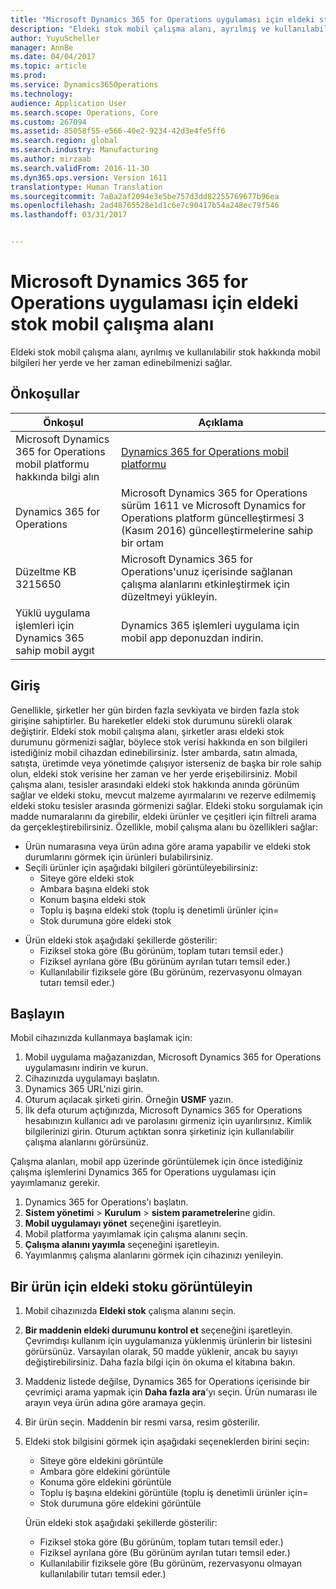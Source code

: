 ```yaml
---
title: "Microsoft Dynamics 365 for Operations uygulaması için eldeki stok mobil çalışma alanı"
description: "Eldeki stok mobil çalışma alanı, ayrılmış ve kullanılabilir stok hakkında mobil bilgileri her yerde ve her zaman edinebilmenizi sağlar."
author: YuyuScheller
manager: AnnBe
ms.date: 04/04/2017
ms.topic: article
ms.prod: 
ms.service: Dynamics365Operations
ms.technology: 
audience: Application User
ms.search.scope: Operations, Core
ms.custom: 267094
ms.assetid: 85058f55-e566-40e2-9234-42d3e4fe5ff6
ms.search.region: global
ms.search.industry: Manufacturing
ms.author: mirzaab
ms.search.validFrom: 2016-11-30
ms.dyn365.ops.version: Version 1611
translationtype: Human Translation
ms.sourcegitcommit: 7a0a2af2094e3e5be757d3dd82255769677b96ea
ms.openlocfilehash: 2ad48765528e1d1c6e7c90417b54a248ec79f546
ms.lasthandoff: 03/31/2017


---
```


# <a name="inventory-on-hand-mobile-workspace-for-microsoft-dynamics-365-for-operations-app"></a>Microsoft Dynamics 365 for Operations uygulaması için eldeki stok mobil çalışma alanı

Eldeki stok mobil çalışma alanı, ayrılmış ve kullanılabilir stok hakkında mobil bilgileri her yerde ve her zaman edinebilmenizi sağlar. 

<a name="prerequisites"></a>Önkoşullar
-------------

| Önkoşul                                                         | Açıklama                                                                                                                                        |
|----------------------------------------------------------------------|----------------------------------------------------------------------------------------------------------------------------------------------------|
| Microsoft Dynamics 365 for Operations mobil platformu hakkında bilgi alın | [Dynamics 365 for Operations mobil platformu](/dynamics365/operations/dev-itpro/mobile-apps/mobile-platform)                                   |
| Dynamics 365 for Operations                                          | Microsoft Dynamics 365 for Operations sürüm 1611 ve Microsoft Dynamics for Operations platform güncelleştirmesi 3 (Kasım 2016) güncelleştirmelerine sahip bir ortam |
| Düzeltme KB 3215650                                                    | Microsoft Dynamics 365 for Operations'unuz içerisinde sağlanan çalışma alanlarını etkinleştirmek için düzeltmeyi yükleyin.                                       |
| Yüklü uygulama işlemleri için Dynamics 365 sahip mobil aygıt | Dynamics 365 işlemleri uygulama için mobil app deponuzdan indirin.                                                                           |

## <a name="introduction"></a>Giriş
Genellikle, şirketler her gün birden fazla sevkiyata ve birden fazla stok girişine sahiptirler. Bu hareketler eldeki stok durumunu sürekli olarak değiştirir. Eldeki stok mobil çalışma alanı, şirketler arası eldeki stok durumunu görmenizi sağlar, böylece stok verisi hakkında en son bilgileri istediğiniz mobil cihazdan edinebilirsiniz. İster ambarda, satın almada, satışta, üretimde veya yönetimde çalışıyor isterseniz de başka bir role sahip olun, eldeki stok verisine her zaman ve her yerde erişebilirsiniz. Mobil çalışma alanı, tesisler arasındaki eldeki stok hakkında anında görünüm sağlar ve eldeki stoku, mevcut malzeme ayırmalarını ve rezerve edilmemiş eldeki stoku tesisler arasında görmenizi sağlar. Eldeki stoku sorgulamak için madde numaralarını da girebilir, eldeki ürünler ve çeşitleri için filtreli arama da gerçekleştirebilirsiniz. Özellikle, mobil çalışma alanı bu özellikleri sağlar:

-   Ürün numarasına veya ürün adına göre arama yapabilir ve eldeki stok durumlarını görmek için ürünleri bulabilirsiniz.
-   Seçili ürünler için aşağıdaki bilgileri görüntüleyebilirsiniz:
    -   Siteye göre eldeki stok
    -   Ambara başına eldeki stok
    -   Konum başına eldeki stok
    -   Toplu iş başına eldeki stok (toplu iş denetimli ürünler için=
    -   Stok durumuna göre eldeki stok

<!-- -->

-   Ürün eldeki stok aşağıdaki şekillerde gösterilir:
    -   Fiziksel stoka göre (Bu görünüm, toplam tutarı temsil eder.)
    -   Fiziksel ayrılana göre (Bu görünüm ayrılan tutarı temsil eder.)
    -   Kullanılabilir fiziksele göre (Bu görünüm, rezervasyonu olmayan tutarı temsil eder.)

## <a name="get-started"></a>Başlayın
Mobil cihazınızda kullanmaya başlamak için:

1.  Mobil uygulama mağazanızdan, Microsoft Dynamics 365 for Operations uygulamasını indirin ve kurun.
2.  Cihazınızda uygulamayı başlatın.
3.  Dynamics 365 URL'nizi girin.
4.  Oturum açılacak şirketi girin. Örneğin **USMF** yazın.
5.  İlk defa oturum açtığınızda, Microsoft Dynamics 365 for Operations hesabınızın kullanıcı adı ve parolasını girmeniz için uyarılırsınız. Kimlik bilgilerinizi girin. Oturum açtıktan sonra şirketiniz için kullanılabilir çalışma alanlarını görürsünüz.

Çalışma alanları, mobil app üzerinde görüntülemek için önce istediğiniz çalışma işlemlerini Dynamics 365 for Operations uygulaması için yayımlamanız gerekir.

1.  Dynamics 365 for Operations'ı başlatın.
2.  **Sistem yönetimi** &gt; **Kurulum** &gt; **sistem parametreleri**ne gidin.
3.  **Mobil uygulamayı yönet** seçeneğini işaretleyin.
4.  Mobil platforma yayımlamak için çalışma alanını seçin.
5.  **Çalışma alanını yayımla** seçeneğini işaretleyin.
6.  Yayımlanmış çalışma alanlarını görmek için cihazınızı yenileyin.

## <a name="view-the-onhand-inventory-for-a-product"></a>Bir ürün için eldeki stoku görüntüleyin
1.  Mobil cihazınızda **Eldeki stok** çalışma alanını seçin.
2.  **Bir maddenin eldeki durumunu kontrol et** seçeneğini işaretleyin. Çevrimdışı kullanım için uygulamanıza yüklenmiş ürünlerin bir listesini görürsünüz. Varsayılan olarak, 50 madde yüklenir, ancak bu sayıyı değiştirebilirsiniz. Daha fazla bilgi için ön okuma el kitabına bakın.
3.  Maddeniz listede değilse, Dynamics 365 for Operations içerisinde bir çevrimiçi arama yapmak için **Daha fazla ara**'yı seçin. Ürün numarası ile arayın veya ürün adına göre aramaya geçin.
4.  Bir ürün seçin. Maddenin bir resmi varsa, resim gösterilir.
5.  Eldeki stok bilgisini görmek için aşağıdaki seçeneklerden birini seçin:
    -   Siteye göre eldekini görüntüle
    -   Ambara göre eldekini görüntüle
    -   Konuma göre eldekini görüntüle
    -   Toplu iş başına eldekini görüntüle (toplu iş denetimli ürünler için=
    -   Stok durumuna göre eldekini görüntüle

    Ürün eldeki stok aşağıdaki şekillerde gösterilir:
    -   Fiziksel stoka göre (Bu görünüm, toplam tutarı temsil eder.)
    -   Fiziksel ayrılana göre (Bu görünüm ayrılan tutarı temsil eder.)
    -   Kullanılabilir fiziksele göre (Bu görünüm, rezervasyonu olmayan kullanılabilir tutarı temsil eder.)




